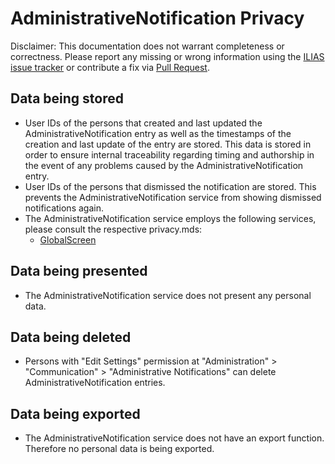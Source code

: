 # AdministrativeNotification Privacy
Disclaimer: This documentation does not warrant completeness or correctness. Please report any missing or wrong information using the [ILIAS issue tracker](https://mantis.ilias.de) or contribute a fix via [Pull Request](docs/development/contributing.md#pull-request-to-the-repositories).

## Data being stored
- User IDs of the persons that created and last updated the AdministrativeNotification entry as well as the timestamps of the creation and last update of the entry are stored. This data is stored in order to ensure internal traceability regarding timing and authorship in the event of any problems caused by the AdministrativeNotification entry.
- User IDs of the persons that dismissed the notification are stored. This prevents the AdministrativeNotification service from showing dismissed notifications again.
- The AdministrativeNotification service employs the following services, please consult the respective privacy.mds:
  - [GlobalScreen](../../Services/GlobalScreen/PRIVACY.md)

## Data being presented
- The AdministrativeNotification service does not present any personal data.

## Data being deleted
- Persons with "Edit Settings" permission at "Administration" > "Communication" >  "Administrative Notifications" can delete AdministrativeNotification entries.

## Data being exported
- The AdministrativeNotification service does not have an export function. Therefore no personal data is being exported.
